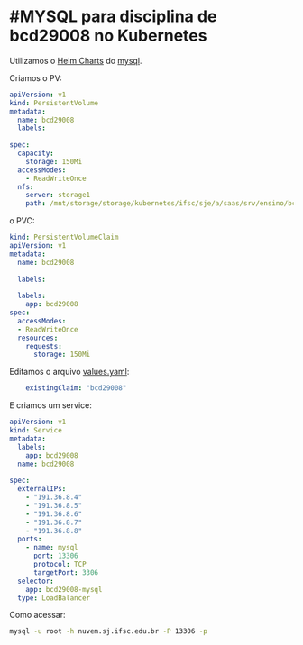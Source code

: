 #MYSQL para disciplina de bcd29008 no Kubernetes
======
Utilizamos o [Helm Charts](https://github.com/kubernetes/charts) do [mysql](https://github.com/kubernetes/charts/tree/master/stable/mysql).

Criamos o PV:
```yaml
apiVersion: v1
kind: PersistentVolume
metadata:
  name: bcd29008
  labels:
    
spec:
  capacity:
    storage: 150Mi
  accessModes:
    - ReadWriteOnce
  nfs:
    server: storage1
    path: /mnt/storage/storage/kubernetes/ifsc/sje/a/saas/srv/ensino/bcd29008
```

o PVC:
```yaml
kind: PersistentVolumeClaim
apiVersion: v1
metadata:
  name: bcd29008
  
  labels:
    
  labels:
    app: bcd29008
spec:
  accessModes:
  - ReadWriteOnce
  resources:
    requests:
      storage: 150Mi
```

Editamos o arquivo [values.yaml](https://github.com/kubernetes/charts/blob/master/stable/mysql/values.yaml):
```yaml
    existingClaim: "bcd29008"
```

E criamos um service:

```yaml
apiVersion: v1
kind: Service
metadata:
  labels:
    app: bcd29008
  name: bcd29008
  
spec:
  externalIPs:
    - "191.36.8.4"
    - "191.36.8.5"
    - "191.36.8.6"
    - "191.36.8.7"
    - "191.36.8.8"
  ports:
    - name: mysql
      port: 13306
      protocol: TCP
      targetPort: 3306
  selector:
    app: bcd29008-mysql
  type: LoadBalancer
```

Como acessar: 
```sh
mysql -u root -h nuvem.sj.ifsc.edu.br -P 13306 -p
```
